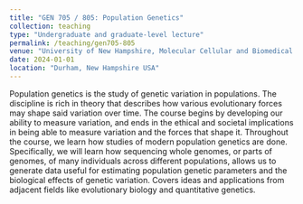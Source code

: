 ```yaml
---
title: "GEN 705 / 805: Population Genetics"
collection: teaching
type: "Undergraduate and graduate-level lecture"
permalink: /teaching/gen705-805
venue: "University of New Hampshire, Molecular Cellular and Biomedical Science"
date: 2024-01-01
location: "Durham, New Hampshire USA"
---
```

Population genetics is the study of genetic variation in populations. The discipline is rich in theory that describes how various evolutionary forces may shape said variation over time. The course begins by developing our ability to measure variation, and ends in the ethical and societal implications in being able to measure variation and the forces that shape it. Throughout the course, we learn how studies of modern population genetics are done. Specifically, we will learn how sequencing whole genomes, or parts of genomes, of many individuals across different populations, allows us to generate data useful for estimating population genetic parameters and the biological effects of genetic variation. Covers ideas and applications from adjacent fields like evolutionary biology and quantitative genetics. 